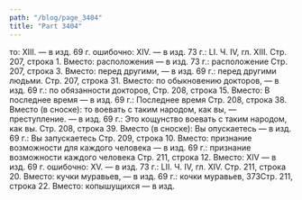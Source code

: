 ```yaml
---
path: "/blog/page_3404"
title: "Part 3404"
---
```


то: XIII. — в изд. 69 г. ошибочно: XIV. — в изд. 73 г.: LI.
Ч. IV, гл. XIII.
Стр. 207, строка 1.
Вместо: расположения — в изд. 73 г.: расположение
Стр. 207, строка 3.
Вместо: перед другими, — в изд. 69 г.: перед другими людьми.
Стр. 207, строка 31.
Вместо: по обыкновению докторов, — в изд. 69 г.: по обязанности докторов,
Стр. 208, строка 15.
Вместо: В последнее время — в изд. 69 г.: Последнее время
Стр. 208, строка 38.
Вместо (в сноске): то воевать с таким народом, как вы, — преступление. — в изд. 69 г.: Это кощунство воевать с таким народом, как вы.
Стр. 208, строка 39.
Вместо (в сноске): Вы опускаетесь — в изд. 69 г.: Вы запускаетесь
Стр. 209, строка 10.
Вместо: признание возможности для каждого человека — в изд. 69 г.: признание возможности каждого человека
Стр. 211, строка 12.
Вместо: XIV — в изд. 69 г. ошибочно: XV. — в изд. 73 г.: LІІ.
Ч. IV, гл. XIV.
Стр. 211, строка 20.
Вместо: кучки муравьев, — в изд. 69 г.: кочки муравьев,
373Стр. 211, строка 22.
Вместо: копышущихся — в изд. 
